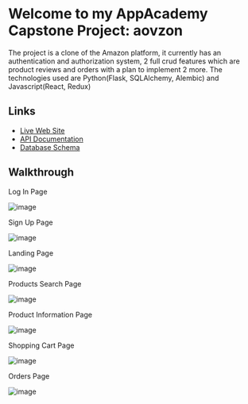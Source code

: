 # Welcome to my AppAcademy Capstone Project: aovzon

The project is a clone of the Amazon platform, it currently has an authentication and authorization system, 2 full crud features which are product reviews and orders with a plan to implement 2 more.
The technologies used are Python(Flask, SQLAlchemy, Alembic) and Javascript(React, Redux)

## Links
- [Live Web Site](https://python-project-starter.onrender.com/)
- [API Documentation](https://python-project-starter.onrender.com/)
- [Database Schema](https://python-project-starter.onrender.com/)

## Walkthrough

Log In Page

![image](https://user-images.githubusercontent.com/94940188/224867514-1b77f974-b674-44e2-8d64-85e912d15306.png)

Sign Up Page

![image](https://user-images.githubusercontent.com/94940188/224867662-ac78f851-d489-4fc3-a5a2-bc67f7b60cfe.png)

Landing Page

![image](https://user-images.githubusercontent.com/94940188/224867819-fee29773-fbe8-4dd4-b05d-f270e942efe8.png)

Products Search Page

![image](https://user-images.githubusercontent.com/94940188/224868179-5135bf8d-fc07-4386-ac8d-74cac7d1c3e7.png)

Product Information Page

![image](https://user-images.githubusercontent.com/94940188/224867945-f0bad638-1b7d-42dd-94f0-d7e13491fb55.png)

Shopping Cart Page

![image](https://user-images.githubusercontent.com/94940188/224868022-f7146a59-ed20-47d3-9e86-cdfe53fd324f.png)

Orders Page

![image](https://user-images.githubusercontent.com/94940188/224868086-48fd23e2-07a8-489f-a3a6-e2cb8a93fd0f.png)
